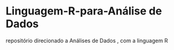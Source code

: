 # Linguagem-R-para-Análise de Dados 
repositório direcionado  a Análises de Dados , com a linguagem R

